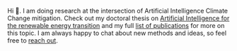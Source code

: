 Hi 👋. I am doing research at the intersection of Artificial Intelligence Climate Change mitigation. Check out my doctoral thesis on [Artificial Intelligence for the renewable energy transition](https://www.research-collection.ethz.ch/handle/20.500.11850/641426) and my full [list of publications](https://scholar.google.com/citations?user=bC7mSGUAAAAJ&hl) for more on this topic. I am always happy to chat about new methods and ideas, so feel free to [reach out](https://www.mit.edu/~arsam).
